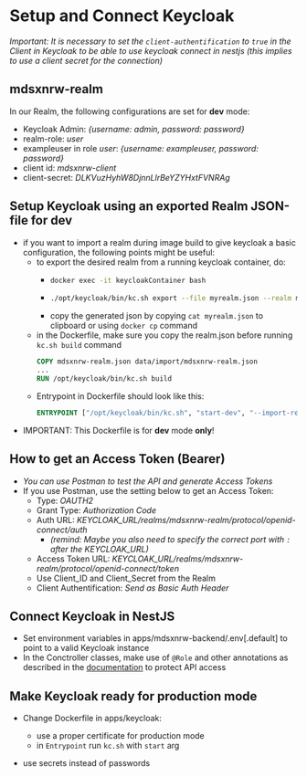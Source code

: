 # Setup and Connect Keycloak

_Important: It is necessary to set the `client-authentification` to `true` in the Client in Keycloak to be able to use keycloak connect in nestjs (this implies to use a client secret for the connection)_

## mdsxnrw-realm

In our Realm, the following configurations are set for **dev** mode:

- Keycloak Admin: _{username: admin, password: password}_
- realm-role: _user_
- exampleuser in role _user_: _{username: exampleuser, password: password}_
- client id: _mdsxnrw-client_
- client-secret: _DLKVuzHyhW8DjnnLlrBeYZYHxtFVNRAg_

## Setup Keycloak using an exported Realm JSON-file for dev

- if you want to import a realm during image build to give keycloak a basic configuration, the following points might be useful:
  - to export the desired realm from a running keycloak container, do:
    - ```bash
      docker exec -it keycloakContainer bash
      ```
    - ```bash
      ./opt/keycloak/bin/kc.sh export --file myrealm.json --realm myrealm
      ```
    - copy the generated json by copying `cat myrealm.json` to clipboard or using `docker cp` command
  - in the Dockerfile, make sure you copy the realm.json before running `kc.sh build` command
    ```Dockerfile
    COPY mdsxnrw-realm.json data/import/mdsxnrw-realm.json
    ...
    RUN /opt/keycloak/bin/kc.sh build
    ```
  - Entrypoint in Dockerfile should look like this:
    ```Dockerfile
    ENTRYPOINT ["/opt/keycloak/bin/kc.sh", "start-dev", "--import-realm"]
    ```
- IMPORTANT: This Dockerfile is for **dev** mode **only**!

## How to get an Access Token (Bearer)

- _You can use Postman to test the API and generate Access Tokens_
- If you use Postman, use the setting below to get an Access Token:
  - Type: _OAUTH2_
  - Grant Type: _Authorization Code_
  - Auth URL: _KEYCLOAK_URL/realms/mdsxnrw-realm/protocol/openid-connect/auth_
    - _(remind: Maybe you also need to specify the correct port with `:` after the KEYCLOAK_URL)_
  - Access Token URL: _KEYCLOAK_URL/realms/mdsxnrw-realm/protocol/openid-connect/token_
  - Use Client_ID and Client_Secret from the Realm
  - Client Authentification: _Send as Basic Auth Header_

## Connect Keycloak in NestJS

- Set environment variables in apps/mdsxnrw-backend/.env[.default] to point to a valid Keycloak instance
- In the Conctroller classes, make use of `@Role` and other annotations as described in the [documentation](https://www.npmjs.com/package/nest-keycloak-connect) to protect API access

## Make Keycloak ready for production mode

- Change Dockerfile in apps/keycloak:

  - use a proper certificate for production mode
  - in `Entrypoint` run `kc.sh` with `start` arg

- use secrets instead of passwords
